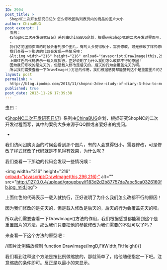 ```yaml
---
ID: 2904
post_title: >
  ShopNC二次开发研究日记3:怎么修改团购列表页内的商品的图片大小
author: ChinaBUG
post_excerpt: |
  虫曰：
  《ShopNC二次开发研究日记》系列由ChinaBUG企划，根据研究ShopNC的二次开发过程而写，其中的案例大多来源于QQ群或者爱好者的提问。
  -
  我们访问团购页面的时候会看到那个图片，有的人会觉得很小，需要修改，可是修改了样式修改了代码就是不见得有效果，为什么呢？
  我们查看一下那边的代码会发现一些情况噢：
  &lt;img width="216" height="216" onload="javascript:DrawImage(this,296,216);" alt="" src="http://127.0.0.4/upload/groupbuy/f183d2d2b87757da7abc5ca0326160fb.jpg_mid.jpg"&gt;
  上面红色的代码表示一载入就执行，正好说明了为什么我们怎么改都不行的原因！
  因为我们修改的是先天的，但是载入修改是后天的，后天的行为会覆盖先天的呗。
  所以我们需要查看一下DrawImage()方法的作用，我们根据感觉都能猜到这个是重置图片的方法，那么我们只要把他的参数修改为我们需要的不就可以了吗？
layout: post
permalink: >
  http://blog.ipodmp.com/2013/11/shopnc-2dev-study-of-diary-3-how-to-modify-the-list-of-pages-buy-goods-within-the-picture-size.html
published: true
post_date: 2013-11-26 17:39:38
---
```

虫曰：

《<a href="http://blog.ipodmp.com/?s=ShopNC二次开发研究日记">ShopNC二次开发研究日记</a>》系列由<a href="http://blog.ipodmp.com/about-chinabug/">ChinaBUG</a>企划，根据研究ShopNC的二次开发过程而写，其中的案例大多来源于QQ群或者爱好者的提问。

-

我们访问团购页面的时候会看到那个图片，有的人会觉得很小，需要修改，可是修改了样式修改了代码就是不见得有效果，为什么呢？

我们查看一下那边的代码会发现一些情况噢：

&lt;img width="216" height="216" <span style="text-decoration: underline;"><span style="color: #ff0000; text-decoration: underline;">onload="javascript:DrawImage(this,296,216);"</span></span> alt="" src="http://127.0.0.4/upload/groupbuy/f183d2d2b87757da7abc5ca0326160fb.jpg_mid.jpg"&gt;

上面红色的代码表示一载入就执行，正好说明了为什么我们怎么改都不行的原因！

因为我们修改的是先天的，但是载入修改是后天的，后天的行为会覆盖先天的呗。

所以我们需要查看一下DrawImage()方法的作用，我们根据感觉都能猜到这个是重置图片的方法，那么我们只要把他的参数修改为我们需要的不就可以了吗？

来查看一下这个方法的原型吧：

//图片比例缩放控制
function DrawImage(ImgD,FitWidth,FitHeight){}

我们看到注释这个方法是按比例做缩放的，那就简单了，给他随便指定一下吧。注意缩放的条件即可。反正是以最小的来显示。